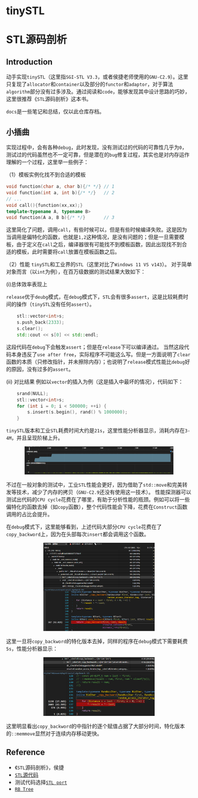 # tinySTL
# STL源码剖析

## Introduction
动手实现`tinySTL`（这里指`SGI-STL V3.3`，或者侯捷老师使用的`GNU-C2.9`）。这里只复现了`allocator`和`container`以及部分的`functor`和`adaptor`，对于算法`algorithm`部分没有过多涉及。通过阅读和`code`，能够发现其中设计思路的巧妙，这里很推荐《`STL`源码剖析》这本书。

`docs`是一些笔记和总结，仅以此仓库存档。
## 小插曲
实现过程中，会有各种`debug`，此时发现，没有测试过的代码的可靠性几乎为`0`，测试过的代码虽然也不一定可靠，但是潜在的`bug`修复过程，其实也是对内存运作理解的一个过程，这里举一些例子：

（1）模板实例化找不到合适的模板
```c++
void function(char a, char b){/* */} // 1
void function(int a, int b){/* */}   // 2
// ...
void call(){function(xx,xx);}
template<typename A, typename B>
void function(A a, B b){/* */}       // 3
```
这里简化了问题，调用`call`，有些时候可以，但是有些时候编译失败。这是因为当调用是偏特化的函数，也就是`1,2`这种情况，是没有问题的；但是一旦需要模板，由于定义在`call`之后，编译器很有可能找不到模板函数，因此出现找不到合适的模板，此时需要将`call`放置在模板函数之后。

（2）性能
`tinySTL`和工业界的`STL`（这里对比了`Windows 11 VS v143`）。
对于简单对象而言（以`int`为例），在百万级数据的测试结果大致如下：

(i)总体效率表现上

`release`优于`deubg`模式，在`debug`模式下，`STL`会有很多`assert`，这是比较耗费时间的操作（`tinySTL`没有任何`assert`）。
```c++
	stl::vector<int>s;
	s.push_back(2333);
	s.clear();
	std::cout << s[0] << std::endl;
```
这段代码在`debug`下会触发`assert`；但是在`release`下可以编译通过。
当然这段代码本身违反了`use after free`，实际程序不可能这么写。但是一方面说明了`clear`函数的本质（只修改指针，并未擦除内存）；也说明了`release`模式性能比`debug`好的原因，没有过多的`assert`。

(ii) 对比结果
例如以`vector`的插入为例（这是插入中最坏的情况），代码如下：
```c++
	srand(NULL);
	stl::vector<int>s;
	for (int i = 0; i < 500000; ++i) {
		s.insert(s.begin(), rand() % 1000000);
	}
```
`tinySTL`版本和工业`STL`耗费时间大约是`21s`，这里性能分析器显示，消耗内存在`3-4M`，并且呈现阶梯上升。

<div align=center><img src="./docs/src/vector.png" width="80%"></div>

不过在一般对象的测试中，工业`STL`性能会更好，因为借助了`std::move`和完美转发等技术，减少了内存的拷贝（`GNU-C2.9`还没有使用这一技术）。
性能探测器可以测试出代码的`CPU cycle`花费在了哪里，有助于分析性能的瓶颈。例如可以将一些偏特化的函数去掉（如`copy`函数），整个代码性能会下降，花费在`Construct`函数调用的占比会提升。

在`debug`模式下，这里能够看到，上述代码大部分`CPU cycle`花费在了`copy_backword`上，因为在头部每次`insert`都会调用这个函数。

<div align=center><img src="./docs/src/debug.png" width="60%"></div>

这里一旦将`copy_backword`的特化版本去掉，同样的程序在`debug`模式下需要耗费`5s`，性能分析器显示：

<div align=center><img src="./docs/src/debug1.png" width="60%"></div>

这里明显看出`copy_backword`的中指针的逐个赋值占据了大部分时间，特化版本的`::memmove`显然对于连续内存移动更快。

## Reference
* 《`STL`源码剖析》，侯捷
* [`STL`源代码](https://github.com/steveLauwh/SGI-STL)
* 测试代码选择[`STL port`](http://www.stlport.org/download.html)
* [`RB Tree`](http://wujiantao.github.io/2014/02/20/rb_tree2.html)
